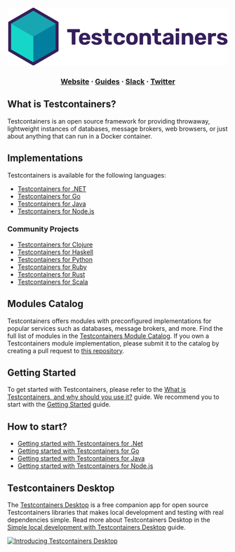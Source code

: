 <p align="center">
  <img src="https://raw.githubusercontent.com/testcontainers/.github/main/profile/logo.png">
</p>

<html>
<h3 align="center">
    <a href="https://testcontainers.com/">Website</a>
    <span> · </span>
    <a href="https://testcontainers.com/guides/">Guides</a>
    <span> · </span>
    <a href="https://slack.testcontainers.org/">Slack</a>
    <span> · </span>
    <a href="https://twitter.com/testcontainers">Twitter</a>
</h3>
</html>

## What is Testcontainers?

Testcontainers is an open source framework for providing throwaway, lightweight instances of databases, message brokers, web browsers, 
or just about anything that can run in a Docker container.

## Implementations

Testcontainers is available for the following languages:

* [Testcontainers for .NET](https://dotnet.testcontainers.org/)
* [Testcontainers for Go](https://golang.testcontainers.org/)
* [Testcontainers for Java](https://java.testcontainers.org/)
* [Testcontainers for Node.js](https://node.testcontainers.org/)

### Community Projects

* [Testcontainers for Clojure](https://cljdoc.org/d/clj-test-containers/clj-test-containers/)
* [Testcontainers for Haskell](https://github.com/testcontainers/testcontainers-hs)
* [Testcontainers for Python](https://testcontainers-python.readthedocs.io/en/latest/)
* [Testcontainers for Ruby](https://github.com/testcontainers/testcontainers-ruby)
* [Testcontainers for Rust](https://docs.rs/testcontainers/latest/testcontainers/)
* [Testcontainers for Scala](https://github.com/testcontainers/testcontainers-scala/)

## Modules Catalog

Testcontainers offers modules with preconfigured implementations for popular services 
such as databases, message brokers, and more. 
Find the full list of modules in the [Testcontainers Module Catalog](https://testcontainers.com/modules/). 
If you own a Testcontainers module implementation, please submit it to the catalog by creating a pull request to [this repository](https://github.com/testcontainers/community-module-registry).

## Getting Started

To get started with Testcontainers, 
please refer to the [What is Testcontainers, and why should you use it?](https://testcontainers.com/guides/introducing-testcontainers/) guide. 
We recommend you to start with the [Getting Started](https://testcontainers.com/getting-started/) guide.

## How to start?

* [Getting started with Testcontainers for .Net](https://testcontainers.com/guides/getting-started-with-testcontainers-for-dotnet/)
* [Getting started with Testcontainers for Go](https://testcontainers.com/guides/getting-started-with-testcontainers-for-go/)
* [Getting started with Testcontainers for Java](https://testcontainers.com/guides/getting-started-with-testcontainers-for-java/)
* [Getting started with Testcontainers for Node.js](https://testcontainers.com/guides/getting-started-with-testcontainers-for-nodejs/)

## Testcontainers Desktop

The [Testcontainers Desktop](https://testcontainers.com/desktop/) is a free companion app for open source Testcontainers libraries that makes local development and testing with real dependencies simple.
Read more about Testcontainers Desktop in the 
[Simple local development with Testcontainers Desktop](https://testcontainers.com/guides/simple-local-development-with-testcontainers-desktop/) guide.

[![Introducing Testcontainers Desktop](https://img.youtube.com/vi/uRWKTNbOX-8/maxresdefault.jpg)](https://youtu.be/uRWKTNbOX-8)
